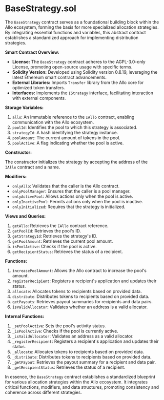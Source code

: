# BaseStrategy.sol

The `BaseStrategy` contract serves as a foundational building block within the Allo ecosystem, forming the basis for more specialized allocation strategies. By integrating essential functions and variables, this abstract contract establishes a standardized approach for implementing distribution strategies.

**Smart Contract Overview:**

* **License:** The `BaseStrategy` contract adheres to the AGPL-3.0-only License, promoting open-source usage with specific terms.
* **Solidity Version:** Developed using Solidity version 0.8.19, leveraging the latest Ethereum smart contract advancements.
* **External Libraries:** Imports `Transfer` library from the Allo core for optimized token transfers.
* **Interfaces:** Implements the `IStrategy` interface, facilitating interaction with external components.

**Storage Variables:**

1. `allo`: An immutable reference to the `IAllo` contract, enabling communication with the Allo ecosystem.
2. `poolId`: Identifies the pool to which this strategy is associated.
3. `strategyId`: A hash identifying the strategy instance.
4. `poolAmount`: The current amount of tokens in the pool.
5. `poolActive`: A flag indicating whether the pool is active.

**Constructor:**

The constructor initializes the strategy by accepting the address of the `IAllo` contract and a name.

**Modifiers:**

* `onlyAllo`: Validates that the caller is the Allo contract.
* `onlyPoolManager`: Ensures that the caller is a pool manager.
* `onlyActivePool`: Allows actions only when the pool is active.
* `onlyInactivePool`: Permits actions only when the pool is inactive.
* `onlyInitialized`: Requires that the strategy is initialized.

**Views and Queries:**

1. `getAllo`: Retrieves the `IAllo` contract reference.
2. `getPoolId`: Retrieves the pool's ID.
3. `getStrategyId`: Retrieves the strategy's ID.
4. `getPoolAmount`: Retrieves the current pool amount.
5. `isPoolActive`: Checks if the pool is active.
6. `getRecipientStatus`: Retrieves the status of a recipient.

**Functions:**

1. `increasePoolAmount`: Allows the Allo contract to increase the pool's amount.
2. `registerRecipient`: Registers a recipient's application and updates their status.
3. `allocate`: Allocates tokens to recipients based on provided data.
4. `distribute`: Distributes tokens to recipients based on provided data.
5. `getPayouts`: Retrieves payout summaries for recipients and data pairs.
6. `isValidAllocator`: Validates whether an address is a valid allocator.

**Internal Functions:**

1. `_setPoolActive`: Sets the pool's activity status.
2. `_isPoolActive`: Checks if the pool is currently active.
3. `_isValidAllocator`: Validates an address as a valid allocator.
4. `_registerRecipient`: Registers a recipient's application and updates their status.
5. `_allocate`: Allocates tokens to recipients based on provided data.
6. `_distribute`: Distributes tokens to recipients based on provided data.
7. `_getPayout`: Retrieves the payout summary for a recipient and data pair.
8. `_getRecipientStatus`: Retrieves the status of a recipient.

In essence, the `BaseStrategy` contract establishes a standardized blueprint for various allocation strategies within the Allo ecosystem. It integrates critical functions, modifiers, and data structures, promoting consistency and coherence across different strategies.